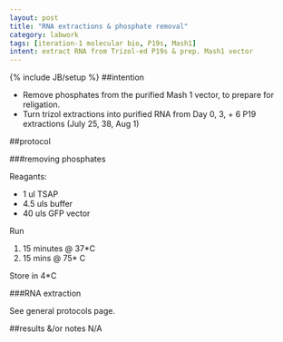 ```yaml
---
layout: post
title: "RNA extractions & phosphate removal"
category: labwork
tags: [iteration-1 molecular bio, P19s, Mash1]
intent: extract RNA from Trizol-ed P19s & prep. Mash1 vector
---
```

{% include JB/setup %}
##intention

 * Remove phosphates from the purified Mash 1 vector, to prepare for religation.
 * Turn trizol extractions into purified RNA from Day 0, 3, + 6 P19 extractions (July 25, 38, Aug 1)

##protocol

###removing phosphates

Reagants:

 * 1 ul TSAP
 * 4.5 uls buffer
 * 40 uls GFP vector

Run

 1. 15 minutes @ 37*C
 2. 15 mins @ 75* C

Store in 4*C

###RNA extraction

See general protocols page.

##results &/or notes
N/A
